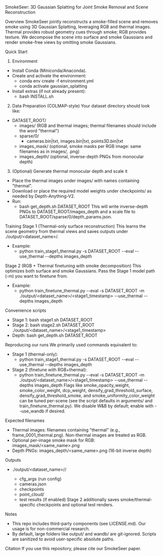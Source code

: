 SmokeSeer: 3D Gaussian Splatting for Joint Smoke Removal and Scene Reconstruction

Overview
SmokeSeer jointly reconstructs a smoke-filled scene and removes smoke using 3D Gaussian Splatting, leveraging RGB and thermal images. Thermal provides robust geometry cues through smoke; RGB provides texture. We decompose the scene into surface and smoke Gaussians and render smoke-free views by omitting smoke Gaussians.

Quick Start
1) Environment
- Install Conda (Miniconda/Anaconda).
- Create and activate the environment:
  - conda env create -f environment.yml
  - conda activate gaussian_splatting
- Install extras (if not already present):
  - bash INSTALL.sh

2) Data Preparation (COLMAP-style)
Your dataset directory should look like:
- DATASET_ROOT/
  - images/  (RGB and thermal images; thermal filenames should include the word "thermal")
  - sparse/0/
    - cameras.bin|txt, images.bin|txt, points3D.bin|txt
  - images_mask/ (optional, smoke masks per RGB image: same filenames as in images/, .png)
  - images_depth/ (optional, inverse-depth PNGs from monocular depth)

3) (Optional) Generate thermal monocular depth and scale it
- Place the thermal images under images/ with names containing "thermal".
- Download or place the required model weights under checkpoints/ as needed by Depth-Anything-V2.
- Run:
  - bash get_depth.sh DATASET_ROOT
This will write inverse-depth PNGs to DATASET_ROOT/images_depth and a scale file to DATASET_ROOT/sparse/0/depth_params.json.

Training
Stage 1 (Thermal-only surface reconstruction)
This learns the scene geometry from thermal views and saves outputs under ./output/<dataset_name>/<timestamp>.
- Example:
  - python train_stage1_thermal.py -s DATASET_ROOT --eval --use_thermal --depths images_depth

Stage 2 (RGB + Thermal finetuning with smoke decomposition)
This optimizes both surface and smoke Gaussians. Pass the Stage 1 model path (-m) you want to finetune from.
- Example:
  - python train_finetune_thermal.py --eval -s DATASET_ROOT -m ./output/<dataset_name>/<stage1_timestamp> --use_thermal --depths images_depth

Convenience scripts
- Stage 1: bash stage1.sh DATASET_ROOT
- Stage 2: bash stage2.sh DATASET_ROOT ./output/<dataset_name>/<stage1_timestamp>
- Depth:   bash get_depth.sh DATASET_ROOT

Reproducing our runs
We primarily used commands equivalent to:
- Stage 1 (thermal-only):
  - python train_stage1_thermal.py -s DATASET_ROOT --eval --use_thermal --depths images_depth
- Stage 2 (finetune with RGB+thermal):
  - python train_finetune_thermal.py --eval -s DATASET_ROOT -m ./output/<dataset_name>/<stage1_timestamp> --use_thermal --depths images_depth
Flags like smoke_opacity_weight, smoke_color_weight, dcp_weight, densify_grad_threshold_surface, densify_grad_threshold_smoke, and smoke_uniformity_color_weight can be tuned per-scene (see the script defaults in arguments/ and train_finetune_thermal.py). We disable W&B by default; enable with --use_wandb if desired.

Expected filenames
- Thermal images: filenames containing "thermal" (e.g., frame_0001_thermal.png). Non-thermal images are treated as RGB.
- Optional per-image smoke mask for RGB: images_mask/<same_name>.png
- Depth PNGs: images_depth/<same_name>.png (16-bit inverse depth)

Outputs
- ./output/<dataset_name>/<timestamp>/
  - cfg_args (run config)
  - cameras.json
  - checkpoints
  - point_cloud/
  - test results (if enabled)
Stage 2 additionally saves smoke/thermal-specific checkpoints and optional test renders.

Notes
- This repo includes third-party components (see LICENSE.md). Our usage is for non-commercial research.
- By default, large folders like output/ and wandb/ are git-ignored. Scripts are sanitized to avoid user-specific absolute paths.

Citation
If you use this repository, please cite our SmokeSeer paper.